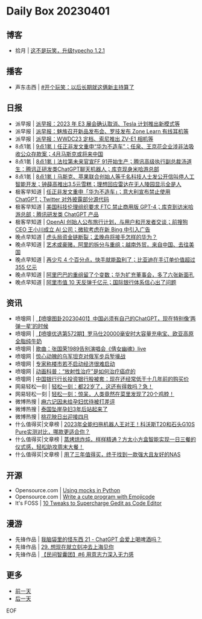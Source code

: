 # Daily Box 20230401

## 博客
- 拾月 | [这不是玩笑，升级typecho 1.2.1](https://www.skyue.com/23040119.html)

## 播客
- 声东击西 | [#开个玩笑：以后长期就这俩新主持算了](http://etw.fm/2044)

## 日报
- 派早报 | [派早报：2023 年 E3 展会确认取消、Tesla 计划推出新模式等](https://sspai.com/post/79124)
- 派早报 | [派早报：魅族召开新品发布会、罗技发布 Zone Learn 有线耳机等](https://sspai.com/post/79101)
- 派早报 | [派早报：WWDC23 定档、索尼推出 ZV-E1 相机等](https://sspai.com/post/79092)
- 8点1氪 | [9点1氪丨任正非发文重申“华为不造车”；任泉、王京花企业涉非法吸收公众存款案；4月马斯克或将来中国](https://36kr.com/p/2196073676785801)
- 8点1氪 | [8点1氪丨法拉第未来官宣FF 91开始生产；腾讯高级执行副总裁汤道生：腾讯正研发类ChatGPT聊天机器人；库克现身米哈游总部](https://36kr.com/p/2194647405528966)
- 8点1氪 | [8点1氪丨马斯克、苹果联合创始人等千名科技人士发公开信叫停人工智能开发；钟薛高推出3.5元雪糕；理想回应雷达在无人陵园显示全是人](https://36kr.com/p/2193230741719168)
- 极客早知道 | [任正非发文重申「华为不造车」；意大利宣布禁止使用 ChatGPT；Twitter 对外披露部分源代码](https://www.geekpark.net/news/317042)
- 极客早知道 | [美国科技伦理组织要求 FTC 禁止商用版 GPT-4；库克到访米哈游总部；腾讯研发类 ChatGPT 产品](https://www.geekpark.net/news/316978)
- 极客早知道 | [OpenAI 创始人公布旅行计划，与用户和开发者交谈；前搜狗 CEO 王小川成立 AI 公司；微软考虑在新 Bing 中引入广告](https://www.geekpark.net/news/316904)
- 晚点早知道 | [虎头局资金链断裂；孟晚舟将接手怎样的华为？](https://www.latepost.com/news/dj_detail?id=1580)
- 晚点早知道 | [艺术或豪赌，阿里的拆分与重组；越南外贸，来自中国、去往美国](https://www.latepost.com/news/dj_detail?id=1578)
- 晚点早知道 | [再少亏 4 个百分点，快手就能盈利了；比亚迪在手订单价值超过 355 亿元](https://www.latepost.com/news/dj_detail?id=1577)
- 晚点早知道 | [阿里巴巴的重组留了个变数；华为扩充董事会，多了六张新面孔](https://www.latepost.com/news/dj_detail?id=1574)
- 晚点早知道 | [阿里市值 10 天反弹千亿元；国际银行体系信心出了问题](https://www.latepost.com/news/dj_detail?id=1570)

## 资讯
- 喷嚏网 | [【喷嚏图卦20230401】中国必须有自己的ChatGPT，现在特别像‘两弹一星’的时候](http://www.dapenti.com/blog/more.asp?name=xilei&id=170672)
- 喷嚏网 | [【喷嚏优选第572期】罗马仕20000毫安时大容量充电宝、欧亚高原全脂纯牛奶](http://www.dapenti.com/blog/more.asp?name=xilei&id=170671)
- 喷嚏网 | [歌曲：张国荣1989告别演唱会《倩女幽魂》live](http://www.dapenti.com/blog/more.asp?name=xilei&id=170670)
- 喷嚏网 | [惊心动魄的乌军坦克对俄军步兵堑壕战](http://www.dapenti.com/blog/more.asp?name=xilei&id=170667)
- 喷嚏网 | [专家称楼市若不启动经济很难启动](http://www.dapenti.com/blog/more.asp?name=xilei&id=170666)
- 喷嚏网 | [动画科普：“放射性治疗”是如何治疗癌症的](http://www.dapenti.com/blog/more.asp?name=xilei&id=170665)
- 喷嚏网 | [中国银行行长投资银行股被套：现在还经常低于十几年前的购买价](http://www.dapenti.com/blog/more.asp?name=xilei&id=170662)
- 网易轻松一刻 | [轻松一刻：都22岁了，这还有得救吗？急！](https://3g.163.com/news/article/I16M4QT7000181BR.html)
- 网易轻松一刻 | [轻松一刻：惊呆，人类竟然在菜里发现了20个鸡脖！](https://3g.163.com/news/article/I143RTFM000181BR.html)
- 微博热搜 | [麻六记因未给孕妇优待被打差评](https://s.weibo.com/weibo?q=%23麻六记因未给孕妇优待被打差评%23)
- 微博热搜 | [泰国坠崖孕妇3年后站起来了](https://s.weibo.com/weibo?q=%23泰国坠崖孕妇3年后站起来了%23)
- 微博热搜 | [桃花映日出迎接四月](https://s.weibo.com/weibo?q=%23桃花映日出迎接四月%23)
- 什么值得买|文章榜 | [2023年全能扫拖机器人王对王！科沃斯T20和石头G10S Pure实测对比，哪款更适合你？](https://post.smzdm.com/p/axzkkw32/)
- 什么值得买|文章榜 | [蒸烤烘炸炖，样样精通？方太小方盒智能实现一日三餐的仪式感，轻松助攻周末大餐！](https://post.smzdm.com/p/ad98vw8x/)
- 什么值得买|文章榜 | [用了三年值得买，终于找到一款强大且友好的NAS](https://post.smzdm.com/p/a8xmr0m7/)

## 开源
- Opensource.com | [Using mocks in Python](https://opensource.com/article/23/4/using-mocks-python)
- Opensource.com | [Write a cute program with Emojicode](https://opensource.com/article/23/4/emojicode)
- It's FOSS | [10 Tweaks to Supercharge Gedit as Code Editor](https://itsfoss.com/gedit-tweaks/)

## 漫游
- 先锋作品 | [我脑袋里的怪东西 21 - ChatGPT 会爱上喝啤酒吗？](https://open.zhubai.wiki/a/l/t/z/pl/somethinginmybrain/2253943818565013504)
- 先锋作品 | [29. 想现在就立刻冲去上海见你](https://open.zhubai.wiki/a/l/t/z/pl/dengkele/2253885891980386304)
- 先锋作品 | [【民间智囊团】#6 用意志力深入无力感](https://open.zhubai.wiki/a/l/t/z/pl/tunan/2253865027129917440)

## 更多
- [前一天](daily-box-20230331.md)
- [后一天](daily-box-20230402.md)

EOF
